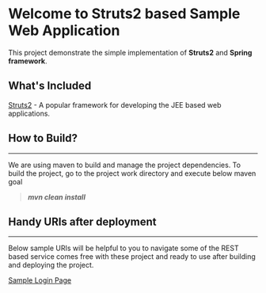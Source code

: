 Welcome to Struts2 based Sample Web Application
===================
This project demonstrate the simple implementation of **Struts2** and **Spring framework**. 

What's Included
-------------
[Struts2](https://en.wikipedia.org/wiki/Apache_Struts_2) - A popular framework for developing the JEE based web applications.

How to Build?
-------------
----------
We are using maven to build and manage the project dependencies. To build the project, go to the project work directory and execute below maven goal 
>***mvn clean install***
 
Handy URIs after deployment
------------- 
------------
Below sample URIs will be helpful to you to navigate some of the REST based service comes free with these project and ready to use after building and deploying the project.

[Sample Login Page](http://ec2-52-8-210-14.us-west-1.compute.amazonaws.com/SampleWebDemo/view/pages/login.jsp)
